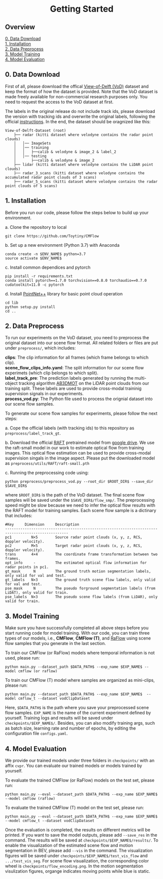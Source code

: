 <div align="center">   

# Getting Started
</div>

## Overview
[0. Data Download](#0-data-download)
</br>
[1. Installation](#1-installation)
</br>
[2. Data Preprocess](#2-data-preprocess)
</br>
[3. Model Training](#3-model-training)
</br>
[4. Model Evaluation]()


## 0. Data Download

First of all, please download the offical [View-of-Delft (VoD)](https://github.com/tudelft-iv/view-of-delft-dataset) dataset and keep the format of how the dataset is provided. Note that the VoD dataset is made freely available for non-commercial research purposes only. You need to request the access to the VoD dataset at first. 

The labels in the original release do not include track ids, please download the version with tracking ids and overwrite the original labels, following the official [instructions](https://github.com/tudelft-iv/view-of-delft-dataset/blob/main/docs/ANNOTATION.md#tracking-ids). In the end, the dataset should be oragnized like this:


```
View-of-Delft-Dataset (root)
    ├── radar (kitti dataset where velodyne contains the radar point clouds)
    │   │── ImageSets
    │   │── training
    │   │   ├──calib & velodyne & image_2 & label_2
    │   │── testing
    │       ├──calib & velodyne & image_2
    ├── lidar (kitti dataset where velodyne contains the LiDAR point clouds)
    ├── radar_3_scans (kitti dataset where velodyne contains the accumulated radar point clouds of 3 scans)
    ├── radar_5_scans (kitti dataset where velodyne contains the radar point clouds of 5 scans)
```

## 1. Installation

Before you run our code, please follow the steps below to build up your environment. 

a. Clone the repository to local
   
```
git clone https://github.com/Toytiny/CMFlow
```
b. Set up a new environment (Python 3.7)  with Anaconda 
   
```
conda create -n $ENV_NAME$ python=3.7
source activate $ENV_NAME$
```
c. Install common dependices and pytorch

```
pip install -r requirements.txt
conda install pytorch==1.7.0 torchvision==0.8.0 torchaudio==0.7.0 cudatoolkit=11.0 -c pytorch
```
d. Install [PointNet++](https://github.com/sshaoshuai/Pointnet2.PyTorch) library for basic point cloud operation
```
cd lib
python setup.py install
cd ..
```

## 2. Data Preprocess

To run our experiments on the VoD dataset, you need to preprocess the original dataset into our scene flow format. All related folders or files are put under `preprocess/`, which includes:

**clips**: The clip information for all frames (which frame belongs to which clip).
<br/>
**scene_flow_clips_info.yaml**: The split information for our scene flow experimets (which clip belongs to which split). 
<br/>
**label_track_pre**: The prediction labels generated by running the multi-object tracking algorithm [AB3DMOT](https://github.com/xinshuoweng/AB3DMOT) on the LiDAR point clouds from our training split. These labels are used to provide cross-modal traininig supervision signals in our experiments.
<br/>
**process_vod.py**: The Python file used to process the orignial dataset into our scene flow samples.

To generate our scene flow samples for experiments, please follow the next steps:

a. Cope the official labels (with tracking ids) to this repository as `preprocess/label_track_gt`. 

b. Download the official [RAFT](https://github.com/princeton-vl/RAFT) pretrained model from [google drive](https://drive.google.com/drive/folders/1sWDsfuZ3Up38EUQt7-JDTT1HcGHuJgvT). We use the raft-small model in our work to estimate optical flow from training images. This optical flow estimation can be used to provide cross-modal supervision singals in the image aspect. Please put the downloaded model as `preprocess/utils/RAFT/raft-small.pth`
    

c. Running the preprocessing code using:

```
python preprocess/preprocess_vod.py --root_dir $ROOT_DIR$ --save_dir $SAVE_DIR$
```

where `$ROOT_DIR$` is the path of the VoD dataset. The final scene flow samples will be saved under the `$SAVE_DIR$/flow_smp/`. The preprocessing speed might be slow because we need to infer the optical flow results with the RAFT model for training samples. Each scene flow sample is a dictinary that includes:

```
#Key     Dimension     Description
---------------------------------------------------------------------------------------------------
pc1         N×5        Source radar point clouds (x, y, z, RCS, doppler velocity).
pc2         M×5        Target radar point clouds (x, y, z, RCS, doppler velocity).
trans       4×4        The coordinate frame transformation between two frames.
opt_info     -         The estimated optical flow information for radar points in pc1.
gt_mask      N         The ground truth motion segmentation labels, only valid for val and test. 
gt_labels   N×3        The ground truth scene flow labels, only valid for val and test. 
pse_mask     N         The pseudo forground segmentation labels (from LiDAT), only valid for train. 
pse_labels  N×3        The pseudo scene flow labels (from LiDAR), only valid for train.
```

## 3. Model Training
Make sure you have successfully completed all above steps before you start running code for model training. With our code, you can train three types of our models, i.e., **CMFlow**, **CMFlow (T)**, and [RaFlow](https://github.com/Toytiny/RaFlow) using scene flow samples that you generate in the last section. 

To train our CMFlow (or RaFlow) models where temporal information is not used, please run:
```
python main.py --dataset_path $DATA_PATH$ --exp_name $EXP_NAME$ --model cmflow (or raflow) 
``` 

To train our CMFlow (T) model where samples are organized as mini-clips, please run:
```
python main.py --dataset_path $DATA_PATH$ --exp_name $EXP_NAME$  --model cmflow_t --dataset vodClipDataset 
```

Here, `$DATA_PATH$` is the path where you save your preprocessed scene flow samples. `EXP_NAME` is the name of the current experiment defined by yourself. Training logs and results will be saved under `checkpoints/$EXP_NAME$/`. Besides, you can also modify training args, such as batch size, learning rate and number of epochs, by editing the configuration file `configs.yaml`.

## 4. Model Evaluation
We provide our trained models under three folders in `checkpoints/` with an affix `cvpr`. You can evaluate our trained models or models trained by yourself.

To evaluate the trained CMFlow (or RaFlow) models on the test set, please run:
```
python main.py --eval --dataset_path $DATA_PATH$ --exp_name $EXP_NAME$ --model cmflow (raflow)
``` 
To evaluate the trained CMFlow (T) model on the test set, please run:
```
python main.py --eval --dataset_path $DATA_PATH$ --exp_name $EXP_NAME$ --model cmflow_t --dataset vodClipDataset
``` 
Once the evaluation is completed, the results on different metrics will be printed. If you want to save the model outputs, please add `--save_res` in the command. The results will be saved at `checkpoints/$EXP_NAME$/results/`. To enable the visualization of the estimated scene flow and motion segmentation in BEV, please add `--vis` in the command. The visualization figures will be saved under `checkpoints/$EXP_NAME$/test_vis_flow` and `.../test_vis_seg`. For scene flow visualization, the corresponding color wheel is `checkpoints/flow_encoding.png`. In the motion segmentation visulization figures, organge indicates moving points while blue is static. 




